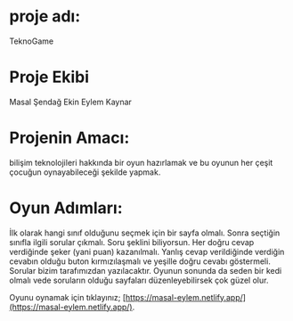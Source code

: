 # proje adı:
TeknoGame

# Proje Ekibi
Masal Şendağ
Ekin Eylem Kaynar

# Projenin Amacı:

bilişim teknolojileri hakkında bir oyun hazırlamak ve bu oyunun her çeşit çocuğun 
oynayabileceği şekilde yapmak.

# Oyun Adımları:
İlk olarak hangi sınıf olduğunu seçmek için bir sayfa olmalı.
Sonra seçtiğin sınıfla ilgili sorular çıkmalı. 
Soru şeklini biliyorsun. Her doğru cevap verdiğinde şeker (yani puan) kazanılmalı.
Yanlış cevap verildiğinde verdiğin cevabın olduğu buton kırmızılaşmalı ve yeşille doğru cevabı göstermeli.
Sorular bizim tarafımızdan yazılacaktır.
Oyunun sonunda da seden bir kedi olmalı vede soruların olduğu sayfaları düzenleyebilirsek çok güzel olur. 


Oyunu oynamak için tıklayınız; [https://masal-eylem.netlify.app/](https://masal-eylem.netlify.app/).
